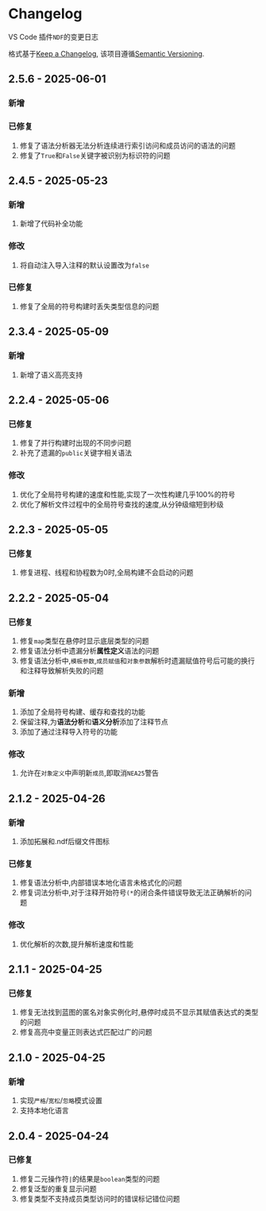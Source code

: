 # Changelog

VS Code 插件`NDF`的变更日志

格式基于[Keep a Changelog](https://keepachangelog.com/en/1.1.0/),
该项目遵循[Semantic Versioning](https://semver.org/spec/v2.0.0.html).


## 2.5.6 - 2025-06-01

### 新增

### 已修复

1. 修复了语法分析器无法分析连续进行索引访问和成员访问的语法的问题
2. 修复了`True`和`False`关键字被识别为标识符的问题

## 2.4.5 - 2025-05-23

### 新增

1. 新增了代码补全功能

### 修改

1. 将自动注入导入注释的默认设置改为`false`

### 已修复

1. 修复了全局的符号构建时丢失类型信息的问题


## 2.3.4 - 2025-05-09

### 新增

1. 新增了语义高亮支持


## 2.2.4 - 2025-05-06

### 已修复

1. 修复了并行构建时出现的不同步问题
2. 补充了遗漏的`public`关键字相关语法

### 修改

1. 优化了全局符号构建的速度和性能,实现了一次性构建几乎100%的符号
2. 优化了解析文件过程中的全局符号查找的速度,从分钟级缩短到秒级


## 2.2.3 - 2025-05-05

### 已修复

1. 修复进程、线程和协程数为0时,全局构建不会启动的问题


## 2.2.2 - 2025-05-04

### 已修复

1. 修复`map`类型在悬停时显示底层类型的问题
2. 修复语法分析中遗漏分析**属性定义**语法的问题
3. 修复语法分析中,`模板参数`,`成员赋值`和`对象参数`解析时遗漏赋值符号后可能的换行和注释导致解析失败的问题

### 新增

1. 添加了全局符号构建、缓存和查找的功能
2. 保留注释,为**语法分析**和**语义分析**添加了注释节点
3. 添加了通过注释导入符号的功能

### 修改

1. 允许在`对象定义`中声明新`成员`,即取消`NEA25`警告


## 2.1.2 - 2025-04-26

### 新增

1. 添加拓展和.ndf后缀文件图标

### 已修复

1. 修复语法分析中,内部错误本地化语言未格式化的问题
2. 修复词法分析中,对于注释开始符号`(*`的闭合条件错误导致无法正确解析的问题

### 修改

1. 优化解析的次数,提升解析速度和性能


## 2.1.1 - 2025-04-25

### 已修复

1. 修复无法找到蓝图的匿名对象实例化时,悬停时成员不显示其赋值表达式的类型的问题
2. 修复高亮中变量正则表达式匹配过广的问题


## 2.1.0 - 2025-04-25

### 新增

1. 实现`严格`/`宽松`/`忽略`模式设置
2. 支持本地化语言


## 2.0.4 - 2025-04-24

### 已修复

1. 修复二元操作符`|`的结果是`boolean`类型的问题
2. 修复泛型的重复显示问题
3. 修复类型不支持成员类型访问时的错误标记错位问题

